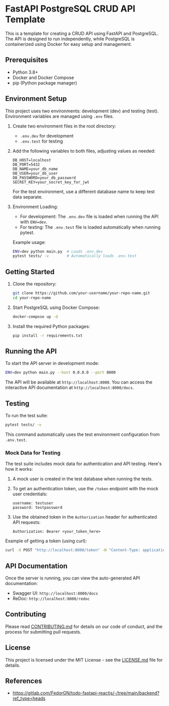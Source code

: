 # FastAPI PostgreSQL CRUD API Template

This is a template for creating a CRUD API using FastAPI and PostgreSQL. The API is designed to run independently, while PostgreSQL is containerized using Docker for easy setup and management.

## Prerequisites

- Python 3.8+
- Docker and Docker Compose
- pip (Python package manager)

## Environment Setup

This project uses two environments: development (dev) and testing (test). Environment variables are managed using `.env` files.

1. Create two environment files in the root directory:
   - `.env.dev` for development
   - `.env.test` for testing

2. Add the following variables to both files, adjusting values as needed:

   ```
   DB_HOST=localhost
   DB_PORT=5432
   DB_NAME=your_db_name
   DB_USER=your_db_user
   DB_PASSWORD=your_db_password
   SECRET_KEY=your_secret_key_for_jwt
   ```

   For the test environment, use a different database name to keep test data separate.

3. Environment Loading:
   - For development: The `.env.dev` file is loaded when running the API with `ENV=dev`.
   - For testing: The `.env.test` file is loaded automatically when running pytest.

   Example usage:
   ```bash
   ENV=dev python main.py  # Loads .env.dev
   pytest tests/ -v        # Automatically loads .env.test
   ```

## Getting Started

1. Clone the repository:
   ```bash
   git clone https://github.com/your-username/your-repo-name.git
   cd your-repo-name
   ```

2. Start PostgreSQL using Docker Compose:
   ```bash
   docker-compose up -d
   ```

3. Install the required Python packages:
   ```bash
   pip install -r requirements.txt
   ```

## Running the API

To start the API server in development mode:

```bash
ENV=dev python main.py --host 0.0.0.0 --port 8000
```

The API will be available at `http://localhost:8000`. You can access the interactive API documentation at `http://localhost:8000/docs`.

## Testing

To run the test suite:

```bash
pytest tests/ -v
```

This command automatically uses the test environment configuration from `.env.test`.

### Mock Data for Testing

The test suite includes mock data for authentication and API testing. Here's how it works:

1. A mock user is created in the test database when running the tests.
2. To get an authentication token, use the `/token` endpoint with the mock user credentials:
   ```
   username: testuser
   password: testpassword
   ```

3. Use the obtained token in the `Authorization` header for authenticated API requests:
   ```
   Authorization: Bearer <your_token_here>
   ```

Example of getting a token (using curl):
```bash
curl -X POST "http://localhost:8000/token" -H "Content-Type: application/x-www-form-urlencoded" -d "username=testuser&password=testpassword"
```

## API Documentation

Once the server is running, you can view the auto-generated API documentation:

- Swagger UI: `http://localhost:8000/docs`
- ReDoc: `http://localhost:8000/redoc`

## Contributing

Please read [CONTRIBUTING.md](CONTRIBUTING.md) for details on our code of conduct, and the process for submitting pull requests.

## License

This project is licensed under the MIT License - see the [LICENSE.md](LICENSE.md) file for details.

## References

- https://gitlab.com/FedorGN/todo-fastapi-reactjs/-/tree/main/backend?ref_type=heads